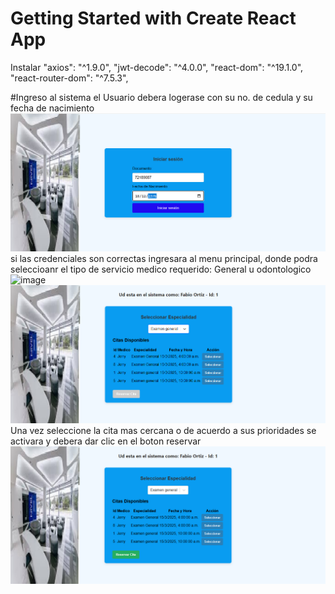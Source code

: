 # Getting Started with Create React App

Instalar
    "axios": "^1.9.0",
    "jwt-decode": "^4.0.0",
    "react-dom": "^19.1.0",
    "react-router-dom": "^7.5.3",

#Ingreso al sistema
el Usuario debera logerase con su no. de cedula y su fecha de nacimiento
![alt text](image.png)
si las credenciales son correctas ingresara al menu principal, donde podra seleccioanr el tipo de servicio medico requerido: General u odontologico
![image](https://github.com/user-attachments/assets/68623d51-9381-47f5-b397-685d57d11909)
![alt text](image-2.png)
Una vez seleccione la cita mas cercana o de acuerdo a sus prioridades se activara y debera dar clic en el boton reservar
![alt text](image-3.png)
